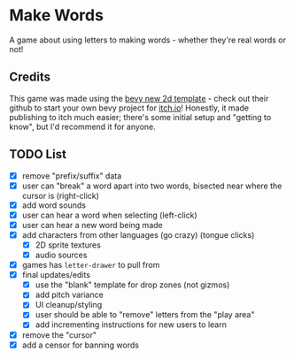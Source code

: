 # Make Words
A game about using letters to making words - whether they're real words or not!

## Credits
This game was made using the [bevy new 2d template](https://github.com/TheBevyFlock/bevy_new_2d) - check out their github to start your own bevy project for [itch.io](https://itch.io)! Honestly, it made publishing to itch much easier; there's some initial setup and "getting to know", but I'd recommend it for anyone.

## TODO List
- [x] remove "prefix/suffix" data
- [x] user can "break" a word apart into two words, bisected near where the cursor is (right-click)
- [x] add word sounds
- [x] user can hear a word when selecting (left-click)
- [x] user can hear a new word being made
- [x] add characters from other languages (go crazy) (tongue clicks)
  - [x] 2D sprite textures
  - [x] audio sources
- [x] games has `letter-drawer` to pull from
- [x] final updates/edits
  - [x] use the "blank" template for drop zones (not gizmos)
  - [x] add pitch variance
  - [x] UI cleanup/styling
  - [x] user should be able to "remove" letters from the "play area"
  - [x] add incrementing instructions for new users to learn
- [x] remove the "cursor"
- [x] add a censor for banning words